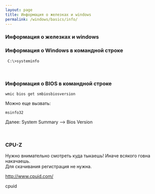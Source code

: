 ```yaml
---
layout: page
title: Информация о железках и windows
permalink: /windows/basics/info/
---
```


### Информация о железках и windows


### Информация о Windows в командной строке

     C:\>systeminfo


<br/>

### Информация о BIOS в командной строке

    wmic bios get smbiosbiosversion

Можно еще вызвать:

    msinfo32

Далее: System Summary --> Bios Version


<br/>

### CPU-Z

Нужно внимательно смотреть куда тыкаешь! Иначе всякого говна накачаешь.  
Для скачивания регистрация не нужна.

http://www.cpuid.com/




cpuid
